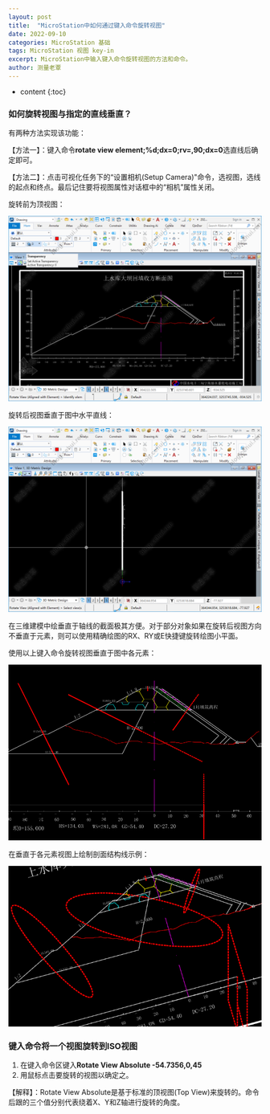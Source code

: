 ```yaml
---
layout: post
title:  "MicroStation中如何通过键入命令旋转视图"
date: 2022-09-10
categories: MicroStation 基础
tags: MicroStation 视图 key-in
excerpt: MicroStation中输入键入命令旋转视图的方法和命令。
author: 测量老覃
---
```

* content
{:toc}

### 如何旋转视图与指定的直线垂直？
有两种方法实现该功能：

【方法一】：键入命令**rotate view element;%d;dx=0;rv=,90;dx=0**选直线后确定即可。

【方法二】：点击可视化任务下的“设置相机(Setup Camera)"命令，选视图，选线的起点和终点。最后记住要将视图属性对话框中的“相机”属性关闭。

旋转前为顶视图：

![](/img/2022/2022-09-10-14-15-35.png)

旋转后视图垂直于图中水平直线：

![](/img/2022/2022-09-10-14-17-13.png)

在三维建模中绘垂直于轴线的截面极其方便。对于部分对象如果在旋转后视图方向不垂直于元素，则可以使用精确绘图的RX、RY或E快捷键旋转绘图小平面。

使用以上键入命令旋转视图垂直于图中各元素：

![](/img/2022/2022-09-10-15-39-06.png)

在垂直于各元素视图上绘制剖面结构线示例：

![](/img/2022/2022-09-10-15-39-45.png)

### 键入命令将一个视图旋转到ISO视图
1. 在键入命令区键入**Rotate View Absolute -54.7356,0,45**
2. 用鼠标点击要旋转的视图以确定之。

【解释】：Rotate View Absolute是基于标准的顶视图(Top View)来旋转的。命令后跟的三个值分别代表绕着X、Y和Z轴进行旋转的角度。

